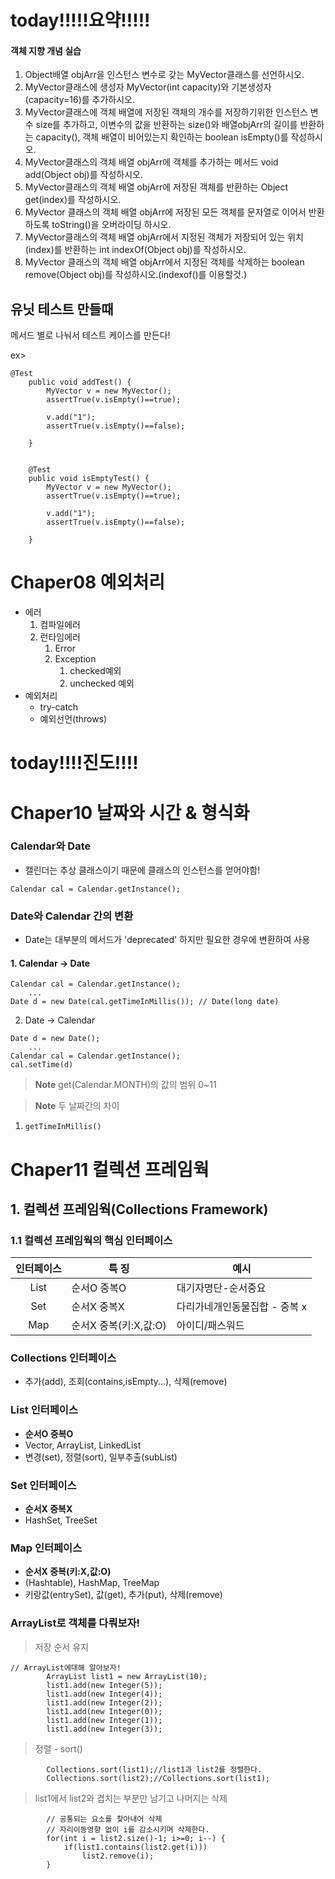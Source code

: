 # today!!!!!요약!!!!!


#### 객체 지향 개념 실습
1. Object배열 objArr을 인스턴스 변수로 갖는 MyVector클래스를 선언하시오.
2. MyVector클래스에 생성자 MyVector(int capacity)와 기본생성자(capacity=16)를 추가하시오.
3. MyVector클래스에 객체 배열에 저장된 객체의 개수를 저장하기위한 인스턴스 변수 size를 추가하고, 이변수의 값을 반환하는 size()와 배열objArr의 길이를 반환하는 capacity(), 객체 배열이 비어있는지 확인하는 boolean isEmpty()를 작성하시오.
4. MyVector클래스의 객체 배열 objArr에 객체를 추가하는 메서드 void add(Object obj)를 작성하시오.
5. MyVector클래스의 객체 배열 objArr에 저장된 객체를 반환하는 Object get(index)를 작성하시오.
6. MyVector 클래스의 객체 배열 objArr에 저장된 모든 객체를 문자열로 이어서 반환하도록 toString()을 오버라이딩 하시오.
7. MyVector클래스의 객체 배열 objArr에서 지정된 객체가 저장되어 있는 위치(index)를 반환하는 int indexOf(Object obj)를 작성하시오.
8. MyVector 클래스의 객체 배열 objArr에서 지정된 객체를 삭제하는 boolean remove(Object obj)를 작성하시오.(indexof()를 이용할것.)

## 유닛 테스트 만들때

메서드 별로 나눠서 테스트 케이스를 만든다!

ex>
```
@Test
	public void addTest() {
		MyVector v = new MyVector();
		assertTrue(v.isEmpty()==true);
		
		v.add("1");
		assertTrue(v.isEmpty()==false);
		
	}
	
	
	@Test
	public void isEmptyTest() {
		MyVector v = new MyVector();
		assertTrue(v.isEmpty()==true);
		
		v.add("1");
		assertTrue(v.isEmpty()==false);
		
	}
```

# Chaper08 예외처리

- 에러 
	1. 컴파일에러
	2. 런타임에러
		1. Error
		2. Exception
			1)  checked예외
			2) unchecked 예외
- 예외처리
	- try-catch
	- 예외선언(throws)


# today!!!!진도!!!!

# Chaper10 날짜와 시간 & 형식화

### Calendar와 Date

- 캘린더는 추상 클래스이기 때문에 클래스의 인스턴스를 얻어야함!

```Calendar cal = Calendar.getInstance();```

### Date와 Calendar 간의 변환

- Date는 대부분의 메서드가 'deprecated' 하지만 필요한 경우에 변환하여 사용

#### 1.  Calendar -> Date 

```
Calendar cal = Calendar.getInstance();
	...
Date d = new Date(cal.getTimeInMillis()); // Date(long date)
```

2.  Date -> Calendar

```
Date d = new Date();
	...
Calendar cal = Calendar.getInstance();
cal.setTime(d)
```

> **Note** get(Calendar.MONTH)의 값의 범위 0~11

> **Note** 두 날짜간의 차이

1. ```getTimeInMillis()``` 















# Chaper11 컬렉션 프레임웍

## 1. 컬렉션 프레임웍(Collections Framework)

### 1.1 컬렉션 프레임웍의 핵심 인터페이스

|인터페이스|특 징|예시|
|:--:|--|--|
|List|순서O 중복O|대기자명단-순서중요|
|Set|순서X 중복X|다리가네개인동물집합 - 중복 x|
|Map|순서X 중복(키:X,값:O)|아이디/패스워드|

### Collections 인터페이스

- 추가(add), 조회(contains,isEmpty...), 삭제(remove)

### List 인터페이스

- **순서O 중복O**
- Vector, ArrayList, LinkedList
- 변경(set), 정렬(sort), 일부추출(subList)

### Set 인터페이스

- **순서X 중복X**
- HashSet, TreeSet

### Map 인터페이스

- **순서X 중복(키:X,값:O)**
- (Hashtable), HashMap, TreeMap
- 키랑값(entrySet), 값(get), 추가(put), 삭제(remove)

### ArrayList로 객체를 다뤄보자!

> 저장 순서 유지
```
// ArrayList에대해 알아보자!
		ArrayList list1 = new ArrayList(10);
		list1.add(new Integer(5));
		list1.add(new Integer(4));
		list1.add(new Integer(2));
		list1.add(new Integer(0));
		list1.add(new Integer(1));
		list1.add(new Integer(3));
```

> 정렬 - sort()

```		
		Collections.sort(list1);//list1과 list2를 정렬한다.
		Collections.sort(list2);//Collections.sort(list1);
```

> list1에서 list2와 겹치는 부분만 남기고 나머지는 삭제
```
		// 공통되는 요소를 찾아내어 삭제
		// 자리이동영향 없이 i를 감소시키며 삭제한다.
		for(int i = list2.size()-1; i>=0; i--) {
			if(list1.contains(list2.get(i)))
				list2.remove(i);
		}
```


<!--stackedit_data:
eyJoaXN0b3J5IjpbLTE4MTEyOTA3NDAsOTIxNjM3ODUyLC01NT
Q3NzQwMjgsMTA2MDc2ODU0Nl19
-->